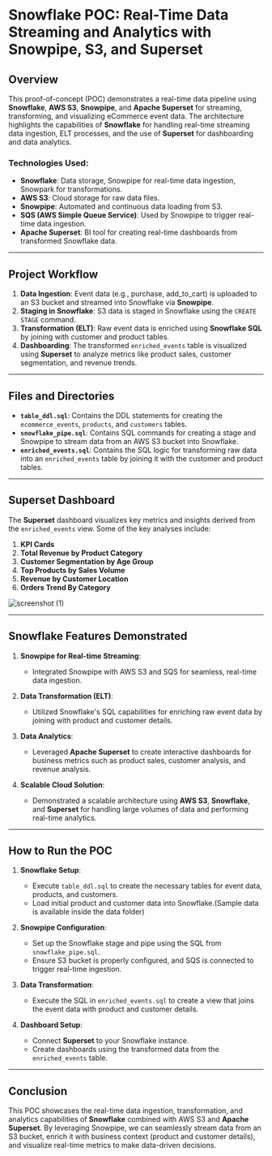 # **Snowflake POC: Real-Time Data Streaming and Analytics with Snowpipe, S3, and Superset**

## **Overview**

This proof-of-concept (POC) demonstrates a real-time data pipeline using **Snowflake**, **AWS S3**, **Snowpipe**, and **Apache Superset** for streaming, transforming, and visualizing eCommerce event data. The architecture highlights the capabilities of **Snowflake** for handling real-time streaming data ingestion, ELT processes, and the use of **Superset** for dashboarding and data analytics.

### **Technologies Used:**
- **Snowflake**: Data storage, Snowpipe for real-time data ingestion, Snowpark for transformations.
- **AWS S3**: Cloud storage for raw data files.
- **Snowpipe**: Automated and continuous data loading from S3.
- **SQS (AWS Simple Queue Service)**: Used by Snowpipe to trigger real-time data ingestion.
- **Apache Superset**: BI tool for creating real-time dashboards from transformed Snowflake data.

---

## **Project Workflow**

1. **Data Ingestion**: Event data (e.g., purchase, add_to_cart) is uploaded to an S3 bucket and streamed into Snowflake via **Snowpipe**.
2. **Staging in Snowflake**: S3 data is staged in Snowflake using the `CREATE STAGE` command.
3. **Transformation (ELT)**: Raw event data is enriched using **Snowflake SQL** by joining with customer and product tables.
4. **Dashboarding**: The transformed `enriched_events` table is visualized using **Superset** to analyze metrics like product sales, customer segmentation, and revenue trends.

---

## **Files and Directories**

- **`table_ddl.sql`**: Contains the DDL statements for creating the `ecommerce_events`, `products`, and `customers` tables.
- **`snowflake_pipe.sql`**: Contains SQL commands for creating a stage and Snowpipe to stream data from an AWS S3 bucket into Snowflake.
- **`enriched_events.sql`**: Contains the SQL logic for transforming raw data into an `enriched_events` table by joining it with the customer and product tables.

---

## **Superset Dashboard**

The **Superset** dashboard visualizes key metrics and insights derived from the `enriched_events` view. Some of the key analyses include:
1. **KPI Cards**
2. **Total Revenue by Product Category**
3. **Customer Segmentation by Age Group**
4. **Top Products by Sales Volume**
5. **Revenue by Customer Location**
6. **Orders Trend By Category**

![screenshot (1)](https://github.com/user-attachments/assets/7d8383ff-e4a2-43a6-8280-da9f6e6b8663)


---

## **Snowflake Features Demonstrated**

1. **Snowpipe for Real-time Streaming**:
   - Integrated Snowpipe with AWS S3 and SQS for seamless, real-time data ingestion.
   
2. **Data Transformation (ELT)**:
   - Utilized Snowflake's SQL capabilities for enriching raw event data by joining with product and customer details.
   
3. **Data Analytics**:
   - Leveraged **Apache Superset** to create interactive dashboards for business metrics such as product sales, customer analysis, and revenue analysis.

4. **Scalable Cloud Solution**:
   - Demonstrated a scalable architecture using **AWS S3**, **Snowflake**, and **Superset** for handling large volumes of data and performing real-time analytics.

---

## **How to Run the POC**

1. **Snowflake Setup**:
   - Execute `table_ddl.sql` to create the necessary tables for event data, products, and customers.
   - Load initial product and customer data into Snowflake.(Sample data is available inside the data folder)

2. **Snowpipe Configuration**:
   - Set up the Snowflake stage and pipe using the SQL from `snowflake_pipe.sql`.
   - Ensure S3 bucket is properly configured, and SQS is connected to trigger real-time ingestion.

3. **Data Transformation**:
   - Execute the SQL in `enriched_events.sql` to create a view that joins the event data with product and customer details.

4. **Dashboard Setup**:
   - Connect **Superset** to your Snowflake instance.
   - Create dashboards using the transformed data from the `enriched_events` table.

---

## **Conclusion**

This POC showcases the real-time data ingestion, transformation, and analytics capabilities of **Snowflake** combined with AWS S3 and **Apache Superset**. By leveraging Snowpipe, we can seamlessly stream data from an S3 bucket, enrich it with business context (product and customer details), and visualize real-time metrics to make data-driven decisions.
